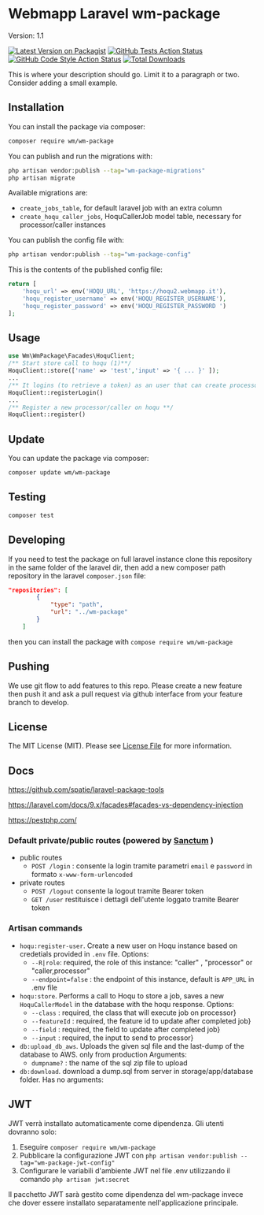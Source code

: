 # Webmapp Laravel wm-package

Version: 1.1

[![Latest Version on Packagist](https://img.shields.io/packagist/v/wm/wm-package.svg?style=flat-square)](https://packagist.org/packages/wm/wm-package)
[![GitHub Tests Action Status](https://img.shields.io/github/actions/workflow/status/wm/wm-package/run-tests.yml?branch=main&label=tests&style=flat-square)](https://github.com/wm/wm-package/actions?query=workflow%3Arun-tests+branch%3Amain)
[![GitHub Code Style Action Status](https://img.shields.io/github/actions/workflow/status/wm/wm-package/fix-php-code-style-issues.yml?branch=main&label=code%20style&style=flat-square)](https://github.com/wm/wm-package/actions?query=workflow%3A"Fix+PHP+code+style+issues"+branch%3Amain)
[![Total Downloads](https://img.shields.io/packagist/dt/wm/wm-package.svg?style=flat-square)](https://packagist.org/packages/wm/wm-package)

This is where your description should go. Limit it to a paragraph or two. Consider adding a small example.

## Installation

You can install the package via composer:

```bash
composer require wm/wm-package
```

You can publish and run the migrations with:

```bash
php artisan vendor:publish --tag="wm-package-migrations"
php artisan migrate
```

Available migrations are:

-   `create_jobs_table`, for default laravel job with an extra column
-   `create_hoqu_caller_jobs`, HoquCallerJob model table, necessary for processor/caller instances

You can publish the config file with:

```bash
php artisan vendor:publish --tag="wm-package-config"
```

This is the contents of the published config file:

```php
return [
    'hoqu_url' => env('HOQU_URL', 'https://hoqu2.webmapp.it'),
    'hoqu_register_username' => env('HOQU_REGISTER_USERNAME'),
    'hoqu_register_password' => env('HOQU_REGISTER_PASSWORD ')
];
```

## Usage

```php
use Wm\WmPackage\Facades\HoquClient;
/** Start store call to hoqu (1)**/
HoquClient::store(['name' => 'test','input' => '{ ... }' ]);
...
/** It logins (to retrieve a token) as an user that can create processors/callers on hoqu **/
HoquClient::registerLogin()
...
/** Register a new processor/caller on hoqu **/
HoquClient::register()

```

## Update

You can update the package via composer:

```bash
composer update wm/wm-package
```

## Testing

```bash
composer test
```

## Developing

If you need to test the package on full laravel instance clone this repository in the same folder of the laravel dir, then add a new composer path repository in the laravel `composer.json` file:

```json
"repositories": [
        {
            "type": "path",
            "url": "../wm-package"
        }
    ]
```

then you can install the package with `compose require wm/wm-package`

## Pushing

We use git flow to add features to this repo. Please create a new feature then push it and ask a pull request via github interface from your feature branch to develop.

## License

The MIT License (MIT). Please see [License File](LICENSE.md) for more information.

## Docs

https://github.com/spatie/laravel-package-tools

https://laravel.com/docs/9.x/facades#facades-vs-dependency-injection

https://pestphp.com/

### Default private/public routes (powered by [Sanctum](https://laravel.com/docs/9.x/sanctum) )

-   public routes
    -   `POST /login` :
        consente la login tramite parametri `email` e `password` in formato `x-www-form-urlencoded`
-   private routes
    -   `POST /logout`
        consente la logout tramite Bearer token
    -   `GET /user`
        restituisce i dettagli dell'utente loggato tramite Bearer token

### Artisan commands

-   `hoqu:register-user`. Create a new user on Hoqu instance based on credetials provided in `.env` file. Options:
    -   `--R|role`: required, the role of this instance: "caller" , "processor" or "caller,processor"
    -   `--endpoint=false` : the endpoint of this instance, default is `APP_URL` in .env file
-   `hoqu:store`. Performs a call to Hoqu to store a job, saves a new `HoquCallerModel` in the database with the hoqu response. Options:
    -   `--class` : required, the class that will execute job on processor}
    -   `--featureId` : required, the feature id to update after completed job}
    -   `--field` : required, the field to update after completed job}
    -   `--input` : required, the input to send to processor}
-   `db:upload_db_aws`. Uploads the given sql file and the last-dump of the database to AWS. only from production Arguments:
    -   `dumpname?` : the name of the sql zip file to upload
-   `db:download`. download a dump.sql from server in storage/app/database folder. Has no arguments:



## JWT 
JWT verrà installato automaticamente come dipendenza. Gli utenti dovranno solo:

1. Eseguire `composer require wm/wm-package`
2. Pubblicare la configurazione JWT con `php artisan vendor:publish --tag="wm-package-jwt-config"`
3. Configurare le variabili d'ambiente JWT nel file .env utilizzando il comando `php artisan jwt:secret`

Il pacchetto JWT sarà gestito come dipendenza del wm-package invece che dover essere installato separatamente nell'applicazione principale.
